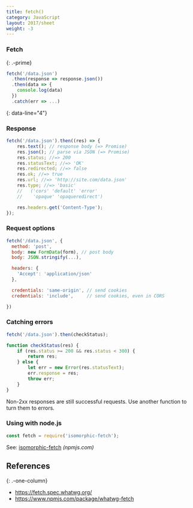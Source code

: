 ```yaml
---
title: fetch()
category: JavaScript
layout: 2017/sheet
weight: -3
---
```


### Fetch

{: .-prime}

```js
fetch('/data.json')
  .then(response => response.json())
  .then(data => {
    console.log(data)
  })
  .catch(err => ...)
```

{: data-line="4"}

### Response

```js
fetch('/data.json').then((res) => {
    res.text(); // response body (=> Promise)
    res.json(); // parse via JSON (=> Promise)
    res.status; //=> 200
    res.statusText; //=> 'OK'
    res.redirected; //=> false
    res.ok; //=> true
    res.url; //=> 'http://site.com/data.json'
    res.type; //=> 'basic'
    //   ('cors' 'default' 'error'
    //    'opaque' 'opaqueredirect')

    res.headers.get('Content-Type');
});
```

### Request options

```js
fetch('/data.json', {
  method: 'post',
  body: new FormData(form), // post body
  body: JSON.stringify(...),

  headers: {
    'Accept': 'application/json'
  },

  credentials: 'same-origin', // send cookies
  credentials: 'include',     // send cookies, even in CORS

})
```

### Catching errors

```js
fetch('/data.json').then(checkStatus);
```

```js
function checkStatus(res) {
    if (res.status >= 200 && res.status < 300) {
        return res;
    } else {
        let err = new Error(res.statusText);
        err.response = res;
        throw err;
    }
}
```

Non-2xx responses are still successful requests. Use another function to turn them to errors.

### Using with node.js

```js
const fetch = require('isomorphic-fetch');
```

See: [isomorphic-fetch](https://npmjs.com/package/isomorphic-fetch) _(npmjs.com)_

## References

{: .-one-column}

-   <https://fetch.spec.whatwg.org/>
-   <https://www.npmjs.com/package/whatwg-fetch>
